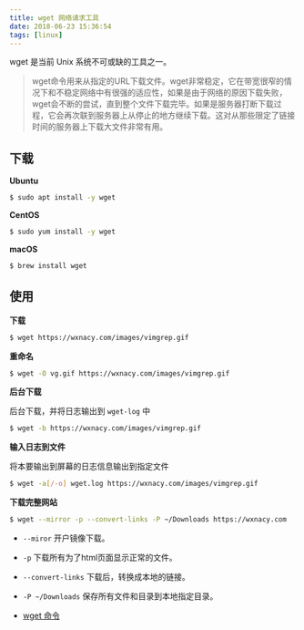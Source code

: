 ```yaml
---
title: wget 网络请求工具
date: 2018-06-23 15:36:54
tags: [linux]
---
```


wget 是当前 Unix 系统不可或缺的工具之一。

<!-- more --><!-- toc -->
> wget命令用来从指定的URL下载文件。wget非常稳定，它在带宽很窄的情况下和不稳定网络中有很强的适应性，如果是由于网络的原因下载失败，wget会不断的尝试，直到整个文件下载完毕。如果是服务器打断下载过程，它会再次联到服务器上从停止的地方继续下载。这对从那些限定了链接时间的服务器上下载大文件非常有用。

## 下载

**Ubuntu**

```bash
$ sudo apt install -y wget
```

**CentOS**

```bash
$ sudo yum install -y wget
```

**macOS**

```bash
$ brew install wget
```

## 使用

**下载**

```bash
$ wget https://wxnacy.com/images/vimgrep.gif
```

**重命名**

```bash
$ wget -O vg.gif https://wxnacy.com/images/vimgrep.gif
```

**后台下载**

后台下载，并将日志输出到 `wget-log` 中

```bash
$ wget -b https://wxnacy.com/images/vimgrep.gif
```

**输入日志到文件**

将本要输出到屏幕的日志信息输出到指定文件

```bash
$ wget -a[/-o] wget.log https://wxnacy.com/images/vimgrep.gif
```

**下载完整网站**

```bash
$ wget --mirror -p --convert-links -P ~/Downloads https://wxnacy.com
```

- `--miror` 开户镜像下载。
- `-p` 下载所有为了html页面显示正常的文件。
- `--convert-links` 下载后，转换成本地的链接。
- `-P ~/Downloads` 保存所有文件和目录到本地指定目录。

- [wget 命令](http://man.linuxde.net/wget)
